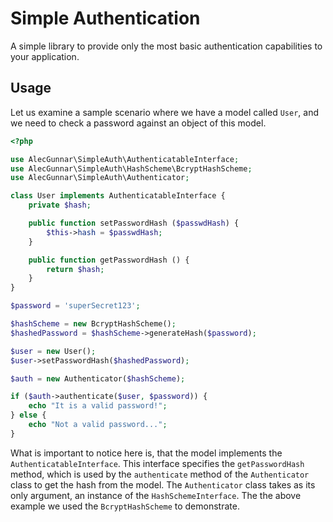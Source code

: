 # Simple Authentication

A simple library to provide only the most basic authentication capabilities to your application.

## Usage

Let us examine a sample scenario where we have a model called `User`, and we need to check a password against an object of this model.

```php
<?php

use AlecGunnar\SimpleAuth\AuthenticatableInterface;
use AlecGunnar\SimpleAuth\HashScheme\BcryptHashScheme;
use AlecGunnar\SimpleAuth\Authenticator;

class User implements AuthenticatableInterface {
    private $hash;    

    public function setPasswordHash ($passwdHash) {
        $this->hash = $passwdHash;
    }

    public function getPasswordHash () {
        return $hash;
    }
}

$password = 'superSecret123';

$hashScheme = new BcryptHashScheme();
$hashedPassword = $hashScheme->generateHash($password);

$user = new User();
$user->setPasswordHash($hashedPassword);

$auth = new Authenticator($hashScheme);

if ($auth->authenticate($user, $password)) {
    echo "It is a valid password!";
} else {
    echo "Not a valid password...";
}
```

What is important to notice here is, that the model implements the `AuthenticatableInterface`. This interface specifies the `getPasswordHash` method, which is used by the `authenticate` method of the `Authenticator` class to get the hash from the model. The `Authenticator` class takes as its only argument, an instance of the `HashSchemeInterface`. The the above example we used the `BcryptHashScheme` to demonstrate.
